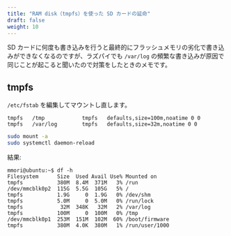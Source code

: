 ```yaml
---
title: "RAM disk（tmpfs）を使った SD カードの延命"
draft: false
weight: 10
---
```


SD カードに何度も書き込みを行うと最終的にフラッシュメモリの劣化で書き込みができなくなるのですが、ラズパイでも `/var/log` の頻繁な書き込みが原因で同じことが起こると聞いたので対策をしたときのメモです。

## tmpfs

`/etc/fstab` を編集してマウントし直します。

```text
tmpfs   /tmp            tmpfs   defaults,size=100m,noatime 0 0
tmpfs   /var/log        tmpfs   defaults,size=32m,noatime 0 0
```

```sh
sudo mount -a
sudo systemctl daemon-reload
```

結果:

```text
mmori@ubuntu:~$ df -h
Filesystem      Size  Used Avail Use% Mounted on
tmpfs           380M  8.4M  371M   3% /run
/dev/mmcblk0p2  115G  5.5G  105G   5% /
tmpfs           1.9G     0  1.9G   0% /dev/shm
tmpfs           5.0M     0  5.0M   0% /run/lock
tmpfs            32M  348K   32M   2% /var/log
tmpfs           100M     0  100M   0% /tmp
/dev/mmcblk0p1  253M  151M  102M  60% /boot/firmware
tmpfs           380M  4.0K  380M   1% /run/user/1000
```
